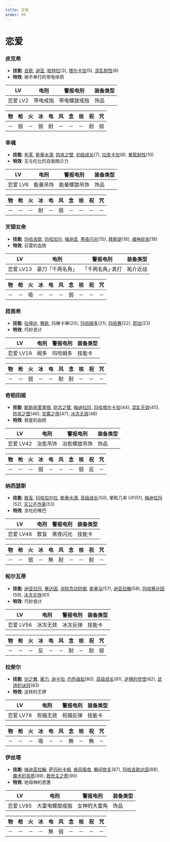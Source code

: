 ```yaml
---
title: 恋爱
order: 99
---
```


# 恋爱

### 皮克希

- **技能**: [吉欧](/skills/电击#吉欧), [迪亚](/skills/恢复#迪亚), [帕特拉](/skills/恢复#帕特拉)(3), [塔尔卡加](/skills/辅助#塔尔卡加)(5), [混乱耐性](/skills/被动#混乱耐性)(6)
- **特效**: 祸不单行的带电体质

| LV       | 电刑     | 警报电刑     | 装备类型 |
| -------- | -------- | ------------ | -------- |
| 恋爱 LV2 | 带电戒指 | 带电螺旋戒指 | 饰品     |

| 物  | 枪  | 火  | 冰  | 电  | 风  | 念  | 核  | 祝  | 咒  |
| --- | --- | --- | --- | --- | --- | --- | --- | --- | --- |
| －  | 弱  | －  | 弱  | 耐  | －  | －  | －  | 耐  | 弱  |

### 幸魂

- **技能**: [布芙](/skills/冰冻#布芙), [能量水滴](/skills/恢复#能量水滴), [防岚之壁](/skills/辅助#防岚之壁), [初级成长](/skills/被动#初级成长)(7), [拉库卡加](/skills/辅助#拉库卡加)(8), [晕眩耐性](/skills/被动#晕眩耐性)(10)
- **特效**: 无与伦比的自我暗示力

| LV       | 电刑     | 警报电刑     | 装备类型 |
| -------- | -------- | ------------ | -------- |
| 恋爱 LV6 | 能量吊饰 | 能量螺旋吊饰 | 饰品     |

| 物  | 枪  | 火  | 冰  | 电  | 风  | 念  | 核  | 祝  | 咒  |
| --- | --- | --- | --- | --- | --- | --- | --- | --- | --- |
| －  | －  | －  | 耐  | －  | 弱  | －  | －  | －  | －  |

### 天钿女命

- **技能**: [玛哈吉欧](/skills/电击#玛哈吉欧), [玛哈加尔](/skills/疾风#玛哈加尔), [梅迪亚](/skills/恢复#梅迪亚), [黑夜闪光](/skills/异常#黑夜闪光)(15), [拜斯堤](/skills/恢复#拜斯堤)(16), [诸神庇佑](/skills/被动#诸神庇佑)(18)
- **特效**: 召雷的血统

| LV        | 电刑             | 警报电刑          | 装备类型 |
| --------- | ---------------- | ----------------- | -------- |
| 恋爱 LV13 | 豪刀「千两名角」 | 「千两名角」·真打 | 祐介近战 |

| 物  | 枪  | 火  | 冰  | 电  | 风  | 念  | 核  | 祝  | 咒  |
| --- | --- | --- | --- | --- | --- | --- | --- | --- | --- |
| －  | －  | 吸  | －  | －  | －  | 弱  | －  | －  | －  |

### 菈南希

- **技能**: [拉坤达](/skills/辅助#拉坤达), [赛欧](/skills/念动#赛欧), 玛琳卡琳(20), [玛哈姆多](/skills/咒怨#玛哈姆多)(21), [玛哈赛](/skills/念动#玛哈赛)(22), [耶加](/skills/咒怨#耶加)(23)
- **特效**: 巧妙诡计

| LV        | 电刑 | 警报电刑 | 装备类型 |
| --------- | ---- | -------- | -------- |
| 恋爱 LV19 | 姆多 | 玛哈姆多 | 技能卡   |

| 物  | 枪  | 火  | 冰  | 电  | 风  | 念  | 核  | 祝  | 咒  |
| --- | --- | --- | --- | --- | --- | --- | --- | --- | --- |
| －  | －  | 弱  | －  | －  | 耐  | 耐  | －  | －  | －  |

### 奇稻田姬

- **技能**: [歇斯底里掌掴](/skills/物理#歇斯底里掌掴), [防念之壁](/skills/辅助#防念之壁), [梅迪拉玛](/skills/恢复#梅迪拉玛), [玛哈塔尔卡加](/skills/辅助#玛哈塔尔卡加)(44), [混乱无效](/skills/被动#混乱无效)(45), [防岚之壁](/skills/辅助#防岚之壁)(46), [甘露之雨](/skills/恢复#甘露之雨)(47), [冰冻无效](/skills/被动#冰冻无效)(48)
- **特效**: 救星的血统

| LV        | 电刑     | 警报电刑     | 装备类型 |
| --------- | -------- | ------------ | -------- |
| 恋爱 LV42 | 治愈吊饰 | 冶愈螺旋吊饰 | 饰品     |

| 物  | 枪  | 火  | 冰  | 电  | 风  | 念  | 核  | 祝  | 咒  |
| --- | --- | --- | --- | --- | --- | --- | --- | --- | --- |
| －  | －  | －  | 弱  | －  | －  | －  | 弱  | 反  | －  |

### 纳西瑟斯

- **技能**: [致盲](/skills/异常#致盲), [玛哈加尔拉](/skills/疾风#玛哈加尔拉), [能量水滴](/skills/恢复#能量水滴), [高级成长](/skills/被动#高级成长)(50), 晕眩几率 UP(51), [梅迪拉玛](/skills/恢复#梅迪拉玛)(52), [天公不作美](/skills/被动#天公不作美)(53)
- **特效**: 贪吃的嘴巴

| LV        | 电刑 | 警报电刑 | 装备类型 |
| --------- | ---- | -------- | -------- |
| 恋爱 LV48 | 致盲 | 黑夜闪光 | 技能卡   |

| 物  | 枪  | 火  | 冰  | 电  | 风  | 念  | 核  | 祝  | 咒  |
| --- | --- | --- | --- | --- | --- | --- | --- | --- | --- |
| －  | －  | 弱  | －  | 無  | 耐  | －  | －  | 耐  | －  |

### 帕尔瓦蒂

- **技能**: [迪亚拉玛](/skills/恢复#迪亚拉玛), [赛达因](/skills/念动#赛达因), [消除念动防御](/skills/辅助#消除念动防御), [能量浴](/skills/恢复#能量浴)(57), [迪亚拉翰](/skills/恢复#迪亚拉翰)(58), [玛哈赛达因](/skills/念动#玛哈赛达因)(59), [冰冻无效](/skills/被动#冰冻无效)(61)
- **特效**: 巧妙诡计

| LV        | 电刑     | 警报电刑 | 装备类型 |
| --------- | -------- | -------- | -------- |
| 恋爱 LV56 | 冰冻无效 | 冰冻反弹 | 技能卡   |

| 物  | 枪  | 火  | 冰  | 电  | 风  | 念  | 核  | 祝  | 咒  |
| --- | --- | --- | --- | --- | --- | --- | --- | --- | --- |
| －  | －  | －  | 反  | －  | －  | 耐  | －  | 耐  | 弱  |

### 拉斐尔

- **技能**: [剑之舞](/skills/物理#剑之舞), [蓄力](/skills/辅助#蓄力), [迪卡加](/skills/辅助#迪卡加), [灼热奋起](/skills/辅助#灼热奋起)(80), [高级成长](/skills/被动#高级成长)(81), [逆境的觉悟](/skills/被动#逆境的觉悟)(82), [武道的诀窍](/skills/被动#武道的诀窍)(83)
- **特效**: 逆转的王牌

| LV        | 电刑     | 警报电刑 | 装备类型 |
| --------- | -------- | -------- | -------- |
| 恋爱 LV78 | 祝福无效 | 祝福反弹 | 技能卡   |

| 物  | 枪  | 火  | 冰  | 电  | 风  | 念  | 核  | 祝  | 咒  |
| --- | --- | --- | --- | --- | --- | --- | --- | --- | --- |
| －  | －  | －  | 吸  | －  | －  | 無  | －  | 無  | －  |

### 伊丝塔

- **技能**: [梅迪亚拉翰](/skills/恢复#梅迪亚拉翰), [萨玛利卡姆](/skills/恢复#萨玛利卡姆), [疾风吸收](/skills/被动#疾风吸收), [瞬间恢复](/skills/被动#瞬间恢复)(87), [玛哈吉欧达因](/skills/电击#玛哈吉欧达因)(88), [魔术的资质](/skills/被动#魔术的资质)(89), [救世主之愈](/skills/恢复#救世主之愈)(90)
- **特效**: 地母神的恩惠

| LV        | 电刑           | 警报电刑     | 装备类型 |
| --------- | -------------- | ------------ | -------- |
| 恋爱 LV85 | 大雷电螺旋戒指 | 女神的大雷角 | 饰品     |

| 物  | 枪  | 火  | 冰  | 电  | 风  | 念  | 核  | 祝  | 咒  |
| --- | --- | --- | --- | --- | --- | --- | --- | --- | --- |
| －  | －  | －  | －  | 無  | 弱  | －  | －  | －  | －  |
